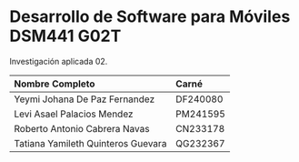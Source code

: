 # Desarrollo de Software para Móviles DSM441 G02T
Investigación aplicada 02.

| Nombre Completo | Carné |
| :--- | :--- |
| Yeymi Johana De Paz Fernandez | DF240080 |
| Levi Asael Palacios Mendez | PM241595 |
| Roberto Antonio Cabrera Navas | CN233178 |
| Tatiana Yamileth Quinteros Guevara | QG232367 |

